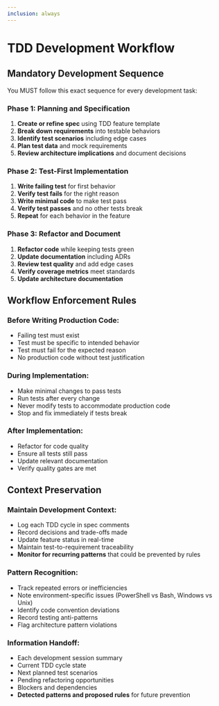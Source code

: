 ```yaml
---
inclusion: always
---
```


# TDD Development Workflow

## Mandatory Development Sequence

You MUST follow this exact sequence for every development task:

### Phase 1: Planning and Specification
1. **Create or refine spec** using TDD feature template
2. **Break down requirements** into testable behaviors
3. **Identify test scenarios** including edge cases
4. **Plan test data** and mock requirements
5. **Review architecture implications** and document decisions

### Phase 2: Test-First Implementation
1. **Write failing test** for first behavior
2. **Verify test fails** for the right reason
3. **Write minimal code** to make test pass
4. **Verify test passes** and no other tests break
5. **Repeat** for each behavior in the feature

### Phase 3: Refactor and Document
1. **Refactor code** while keeping tests green
2. **Update documentation** including ADRs
3. **Review test quality** and add edge cases
4. **Verify coverage metrics** meet standards
5. **Update architecture documentation**

## Workflow Enforcement Rules

### Before Writing Production Code:
- Failing test must exist
- Test must be specific to intended behavior
- Test must fail for the expected reason
- No production code without test justification

### During Implementation:
- Make minimal changes to pass tests
- Run tests after every change
- Never modify tests to accommodate production code
- Stop and fix immediately if tests break

### After Implementation:
- Refactor for code quality
- Ensure all tests still pass
- Update relevant documentation
- Verify quality gates are met

## Context Preservation

### Maintain Development Context:
- Log each TDD cycle in spec comments
- Record decisions and trade-offs made
- Update feature status in real-time
- Maintain test-to-requirement traceability
- **Monitor for recurring patterns** that could be prevented by rules

### Pattern Recognition:
- Track repeated errors or inefficiencies
- Note environment-specific issues (PowerShell vs Bash, Windows vs Unix)
- Identify code convention deviations
- Record testing anti-patterns
- Flag architecture pattern violations

### Information Handoff:
- Each development session summary
- Current TDD cycle state
- Next planned test scenarios
- Pending refactoring opportunities
- Blockers and dependencies
- **Detected patterns and proposed rules** for future prevention